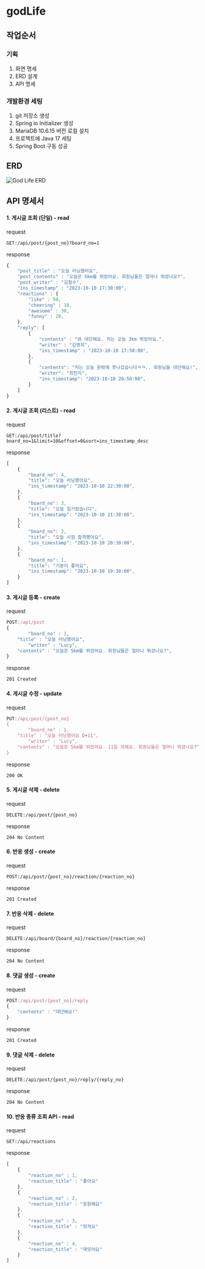 # godLife

## 작업순서 
### 기획
1. 화면 명세
2. ERD 설계
3. API 명세

### 개발환경 세팅
1. git 저장소 생성
2. Spring io Initializer 생성
3. MariaDB 10.6.15 버전 로컬 설치
4. 프로젝트에 Java 17 세팅
5. Spring Boot 구동 성공  

## ERD
![God Life ERD](/images/godLife.erd.231210.01.png)


## API 명세서

#### 1. 게시글 조회 (단일) - read
request
```
GET:/api/post/{post_no}?board_no=1
```
response
```javascript
{
	"post_title" : "오늘 러닝했어요",
	"post_contents" : "오늘은 5km를 뛰었어요. 회원님들은 얼마나 뛰셨나요?",
	"post_writer" : "김철수",
	"ins_timestamp" : "2023-10-10 17:30:00",
	"reactions" : {
		"like" : 50,
		"cheering" : 10,
		"awesome" : 30,
		"funny" : 20,
	},
	"reply": [
		{
			"contents" : "와 대단해요. 저는 오늘 3km 뛰었어요.",
			"writer" : "김영희",
			"ins_timestamp" : "2023-10-10 17:50:00",
		},
		{
			"contents": "저는 오늘 문밖에 못나갔습니다ㅋㅋ.. 회원님들 대단해요!",
			"writer": "최민지",
			"ins_timestamp": "2023-10-10 20:50:00",
		}
	]
}
```

#### 2. 게시글 조회 (리스트) - read
request
```
GET:/api/post/title?board_no=1&limit=10&offset=0&sort=ins_timestamp_desc
```
response
```javascript
[
	{
		"board_no": 4,
		"title": "오늘 러닝했어요",
		"ins_timestamp": "2023-10-10 22:30:00",
	}, 
	{
		"board_no": 3,
		"title": "오늘 일기썼습니다",
		"ins_timestamp": "2023-10-10 21:30:00",
	},
	{
		"board_no": 2,
		"title": "오늘 시험 합격했어요",
		"ins_timestamp": "2023-10-10 20:30:00",
	},
	{
		"board_no": 1,
		"title": "기분이 좋아요",
		"ins_timestamp": "2023-10-10 19:30:00",
	}
]
```
#### 3. 게시글 등록 - create
request
```javascript
POST:/api/post
{
        "board_no" : 1,
	"title" : "오늘 러닝했어요",
        "writer" : "Lucy",
	"contents" : "오늘은 5km를 뛰었어요. 회원님들은 얼마나 뛰셨나요?",
}
```
response
```
201 Created
```
#### 4. 게시글 수정 - update
request
```javascript
PUT:/api/post/{post_no}
{
        "board_no" : 1,
	"title" : "오늘 러닝했어요 D+11",
        "writer" : "Lucy",
	"contents" : "오늘은 5km를 뛰었어요. 11일 차에요. 회원님들은 얼마나 뛰셨나요?"
}
```
response
```
200 OK
```

#### 5. 게시글 삭제 - delete
request
```
DELETE:/api/post/{post_no}
```
response
```
204 No Content
```

#### 6. 반응 생성 - create
request
```
POST:/api/post/{post_no}/reaction/{reaction_no}
```
response
```
201 Created
```

#### 7. 반응 삭제 - delete
request
```
DELETE:/api/board/{board_no}/reaction/{reaction_no}
```
response
```
204 No Content
```

#### 8. 댓글 생성 - create
request
```javascript
POST:/api/post/{post_no}/reply
{
	"contents" : "대단해요!"
}
```
response
```
201 Created
```

#### 9. 댓글 삭제 - delete
request
```
DELETE:/api/post/{post_no}/reply/{reply_no}
```
response
```
204 No Content
```

#### 10. 반응 종류 조회 API - read
request
```
GET:/api/reactions
```
response	
```javascript
[
	{
		"reaction_no" : 1,
		"reaction_title" : "좋아요"
	},
	{
		"reaction_no" : 2,
		"reaction_title" : "응원해요"
	},
	{
		"reaction_no" : 3,
		"reaction_title" : "멋져요"
	},
	{
		"reaction_no" : 4,
		"reaction_title" : "재밋어요"
	}
]
```




